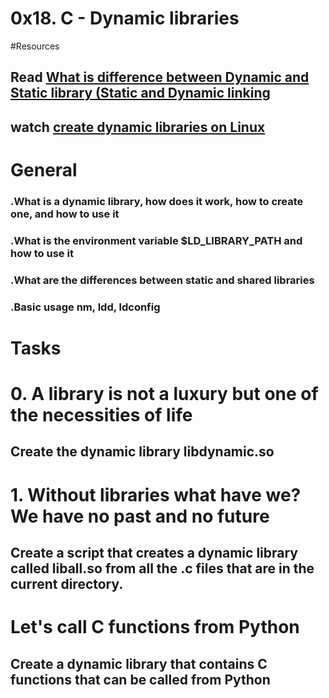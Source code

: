 #  0x18. C - Dynamic libraries

#Resources

## Read [What is difference between Dynamic and Static library (Static and Dynamic linking](https://www.youtube.com/watch?v=eW5he5uFBNM)

## watch [create dynamic libraries on Linux](https://www.google.com/#q=linux+create+dynamic+library)

#  General

###  .What is a dynamic library, how does it work, how to create one, and how to use it

###   .What is the environment variable $LD_LIBRARY_PATH and how to use it

###   .What are the differences between static and shared libraries

###   .Basic usage nm, ldd, ldconfig

#  Tasks

#  0. A library is not a luxury but one of the necessities of life
 ##  Create the dynamic library libdynamic.so

#  1. Without libraries what have we? We have no past and no future

## Create a script that creates a dynamic library called liball.so from all the .c files that are in the current directory.

#  Let's call C functions from Python

##  Create a dynamic library that contains C functions that can be called from Python

